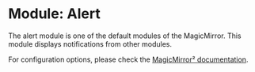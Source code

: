 # Module: Alert
The alert module is one of the default modules of the MagicMirror. This module displays notifications from other modules.

For configuration options, please check the [MagicMirror² documentation](https://docs.magicmirror.builders/modules/alert.html).